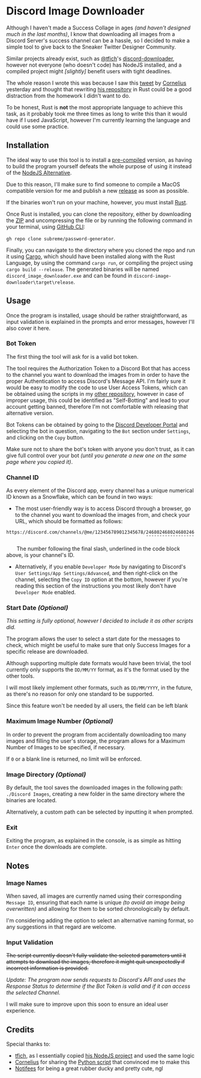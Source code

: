 # Discord Image Downloader

Although I haven't made a Success Collage in ages *(and haven't designed much in the last months)*, I know that downloading all images from a Discord Server's success channel can be a hassle, so I decided to make a simple tool to give back to the Sneaker Twitter Designer Community.

Similar projects already exist, such as [@tfich](https://github.com/tfich)'s [discord-downloader](https://github.com/tfich/discord-downloader), however not everyone (who doesn't code) has NodeJS installed, and a compiled project might *[slightly]* benefit users with tight deadlines.

The whole reason I wrote this was because I saw this [tweet](https://twitter.com/clippedbypass/status/1398608052442574857) by [Cornelius](https://twitter.com/clippedbypass) yesterday and thought that rewriting [his repository](https://github.com/VX8888/Discord-Picture-Downloader) in Rust could be a good distraction from the homework I didn't want to do.

To be honest, Rust is **not** the most appropriate language to achieve this task, as it probably took me three times as long to write this than it would have if I used JavaScript, however I'm currently learning the language and could use some practice.

## Installation

The ideal way to use this tool is to install a [pre-compiled](https://github.com/subreme/discord-image-downloader/releases) version, as having to build the program yourself defeats the whole purpose of using it instead of the [NodeJS Alternative](https://github.com/tfich/discord-downloader).

Due to this reason, I'll make sure to find someone to compile a MacOS compatible version for me and publish a new [release](https://github.com/subreme/discord-image-downloader/releases) as soon as possible.

If the binaries won't run on your machine, however, you must install [Rust](https://www.rust-lang.org/learn/get-started).

Once Rust is installed, you can clone the repository, either by downloading the [ZIP](https://github.com/subreme/discord-image-downloader/archive/refs/heads/main.zip) and uncompressing the file
or  by running the following command in your terminal, using [GitHub CLI](https://cli.github.com/):

`gh repo clone subreme/password-generator`.

Finally, you can navigate to the directory where you cloned the repo and run it using [Cargo](https://doc.rust-lang.org/cargo/), which should have been installed along with the Rust Language, by using the command `cargo run`, or compiling the project using `cargo build --release`. The generated binaries will be named `discord_image_downloader.exe` and can be found in `discord-image-downloader\target\release`.

## Usage

Once the program is installed, usage should be rather straightforward, as input validation is explained in the prompts and error messages, however I'll also cover it here.

### Bot Token

The first thing the tool will ask for is a valid bot token.

The tool requires the Authorization Token to a Discord Bot that has access to the channel you want to download the images from in order to have the proper Authentication to access Discord's Message API. I'm fairly sure it would be easy to modify the code to use User Access Tokens, which can be obtained using the scripts in my [other repository](https://github.com/subreme/discord-self-xss), however in case of improper usage, this could be identified as "Self-Botting" and lead to your account getting banned, therefore I'm not comfortable with releasing that alternative version.

Bot Tokens can be obtained by going to the [Discord Developer Portal](https://discord.com/developers/applications) and selecting the bot in question, navigating to the `Bot` section under `Settings`, and clicking on the `Copy` button.

Make sure not to share the bot's token with anyone you don't trust, as it can give full control over your bot *(until you generate a new one on the same page where you copied it)*.

### Channel ID

As every element of the Discord app, every channel has a unique numerical ID known as a Snowflake, which can be found in two ways:

- The most user-friendly way is to access Discord through a browser, go to the channel you want to download the images from, and check your URL, which should be formatted as follows:

```none
https://discord.com/channels/@me/123456789012345678/246802468024680246
                                                    ¯¯¯¯¯¯¯¯¯¯¯¯¯¯¯¯¯¯
```

&nbsp;&nbsp;&nbsp;&nbsp;&nbsp;&nbsp; The number following the final slash, underlined in the code block above, is your channel's ID.

- Alternatively, if you enable `Developer Mode` by navigating to Discord's `User Settings/App Settings/Advanced`, and then right-click on the channel, selecting the `Copy ID` option at the bottom, however if you're reading this section of the instructions you most likely don't have `Developer Mode` enabled.

### Start Date *(Optional)*

*This setting is fully optional, however I decided to include it as other scripts did.*

The program allows the user to select a start date for the messages to check, which might be useful to make sure that only Success Images for a specific release are downloaded.

Although supporting multiple date formats would have been trivial, the tool currently only supports the `DD/MM/YY` format, as it's the format used by the other tools.

I will most likely implement other formats, such as `DD/MM/YYYY`, in the future, as there's no reason for only one standard to be supported.

Since this feature won't be needed by all users, the field can be left blank

### Maximum Image Number *(Optional)*

In order to prevent the program from accidentally downloading too many images and filling the user's storage, the program allows for a Maximum Number of Images to be specified, if necessary.

If `0` or a blank line is returned, no limit will be enforced.

### Image Directory *(Optional)*

By default, the tool saves the downloaded images in the following path: `./Discord Images`, creating a new folder in the same directory where the binaries are located.

Alternatively, a custom path can be selected by inputting it when prompted.

### Exit

Exiting the program, as explained in the console, is as simple as hitting `Enter` once the downloads are complete.

## Notes

### Image Names

When saved, all images are currently named using their corresponding `Message ID`, ensuring that each name is unique *(to avoid an image being overwritten)* and allowing for them to be sorted chronologically by default.

I'm considering adding the option to select an alternative naming format, so any suggestions in that regard are welcome.

### Input Validation

~~The script currently doesn't fully validate the selected parameters until it attempts to download the images, therefore it might quit unexpectedly if incorrect information is provided.~~

*Update: The program now sends requests to Discord's API and uses the Response Status to determine if the Bot Token is valid and if it can access the selected Channel.*

I will make sure to improve upon this soon to ensure an ideal user experience.

## Credits

Special thanks to:

- [tfich](https://github.com/tfich), as I essentially copied [his NodeJS project](https://github.com/tfich/discord-downloader) and used the same logic
- [Cornelius](https://github.com/VX8888) for sharing the [Python script](https://github.com/VX8888/Discord-Picture-Downloader) that convinced me to make this
- [Notifees](https://twitter.com/notifees) for being a great rubber ducky and pretty cute, ngl
